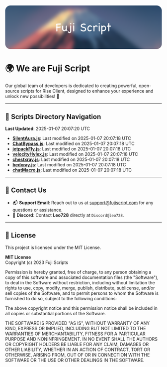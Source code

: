 ![Banner](.github/b.webp)

# 🌍 **We are Fuji Script**

Our global team of developers is dedicated to creating powerful, open-source scripts for Rise Client, designed to enhance your experience and unlock new possibilities! 🌟

---
<!-- SCRIPTS_NAVIGATION_START -->
## 📂 **Scripts Directory Navigation**

**Last Updated**: 2025-01-07 20:07:20 UTC

- **[SilentAura.js](scripts/SilentAura.js)**: Last modified on 2025-01-07 20:07:18 UTC
- **[ChatBypass.js](scripts/ChatBypass.js)**: Last modified on 2025-01-07 20:07:18 UTC
- **[jetpackFly.js](scripts/jetpackFly.js)**: Last modified on 2025-01-07 20:07:18 UTC
- **[velocityHylex.js](scripts/velocityHylex.js)**: Last modified on 2025-01-07 20:07:18 UTC
- **[chestxray.js](scripts/chestxray.js)**: Last modified on 2025-01-07 20:07:18 UTC
- **[bedxray.js](scripts/bedxray.js)**: Last modified on 2025-01-07 20:07:18 UTC
- **[chatMacro.js](scripts/chatMacro.js)**: Last modified on 2025-01-07 20:07:18 UTC

<!-- SCRIPTS_NAVIGATION_END -->

---

## 💬 **Contact Us**  
- 📬 **Support Email**: Reach out to us at [support@fujiscript.com](mailto:support@fujiscript.com) for any questions or assistance.  
- 💬 **Discord**: Contact **Leo728** directly at `Discord@leo728`.

---

## 📜 **License**

This project is licensed under the MIT License.  

**MIT License**  
Copyright (c) 2023 Fuji Scripts  

Permission is hereby granted, free of charge, to any person obtaining a copy of this software and associated documentation files (the "Software"), to deal in the Software without restriction, including without limitation the rights to use, copy, modify, merge, publish, distribute, sublicense, and/or sell copies of the Software, and to permit persons to whom the Software is furnished to do so, subject to the following conditions:  

The above copyright notice and this permission notice shall be included in all copies or substantial portions of the Software.  

THE SOFTWARE IS PROVIDED "AS IS", WITHOUT WARRANTY OF ANY KIND, EXPRESS OR IMPLIED, INCLUDING BUT NOT LIMITED TO THE WARRANTIES OF MERCHANTABILITY, FITNESS FOR A PARTICULAR PURPOSE AND NONINFRINGEMENT. IN NO EVENT SHALL THE AUTHORS OR COPYRIGHT HOLDERS BE LIABLE FOR ANY CLAIM, DAMAGES OR OTHER LIABILITY, WHETHER IN AN ACTION OF CONTRACT, TORT OR OTHERWISE, ARISING FROM, OUT OF OR IN CONNECTION WITH THE SOFTWARE OR THE USE OR OTHER DEALINGS IN THE SOFTWARE.  
